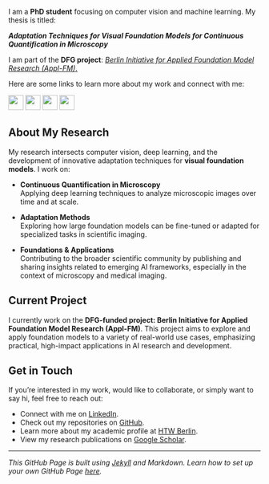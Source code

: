 I am a **PhD student** focusing on computer vision and machine learning. My thesis is titled:

**_Adaptation Techniques for Visual Foundation Models for Continuous Quantification in Microscopy_**

I am part of the **DFG project**: [_Berlin Initiative for Applied Foundation Model Research (Appl-FM)_.](https://www.bht-berlin.de/3873/article/9084)

Here are some links to learn more about my work and connect with me:

<a href="https://github.com/mario-koddenbrock"><img src="https://github.githubassets.com/images/modules/logos_page/GitHub-Mark.png" height="30"/></a>
<a href="https://www.linkedin.com/in/koddenbrock/"><img src="https://upload.wikimedia.org/wikipedia/commons/c/ca/LinkedIn_logo_initials.png" height="30"/></a>
<a href="https://corporatedesign.htw-berlin.de/files/Presse/_tmp_/3/4/csm_Logos_1330x430_612fe2f37a.jpg"><img src="https://corporatedesign.htw-berlin.de/files/Presse/_tmp_/d/5/csm_Bild-Wort-Marke_auf_weiss_1280x853_3722b5420f.jpg" height="30"/></a>
<a href="https://scholar.google.com/citations?user=wqHic0AAAAAJ&hl=de"><img src="https://scholar.google.com/intl/en/scholar/images/1x/scholar_logo_64dp.png" height="30"/></a>
## About My Research

My research intersects computer vision, deep learning, and the development of innovative adaptation techniques for **visual foundation models**. I work on:

- **Continuous Quantification in Microscopy**  
  Applying deep learning techniques to analyze microscopic images over time and at scale.

- **Adaptation Methods**  
  Exploring how large foundation models can be fine-tuned or adapted for specialized tasks in scientific imaging.

- **Foundations & Applications**  
  Contributing to the broader scientific community by publishing and sharing insights related to emerging AI frameworks, especially in the context of microscopy and medical imaging.

## Current Project

I currently work on the **DFG-funded project: Berlin Initiative for Applied Foundation Model Research (Appl-FM)**. This project aims to explore and apply foundation models to a variety of real-world use cases, emphasizing practical, high-impact applications in AI research and development.

## Get in Touch

If you’re interested in my work, would like to collaborate, or simply want to say hi, feel free to reach out:

- Connect with me on [LinkedIn](https://www.linkedin.com/in/koddenbrock/).
- Check out my repositories on [GitHub](https://github.com/mario-koddenbrock).
- Learn more about my academic profile at [HTW Berlin](https://www.htw-berlin.de/hochschule/personen/person/?eid=14549).
- View my research publications on [Google Scholar](https://scholar.google.com/citations?user=wqHic0AAAAAJ&hl=de).

---

*This GitHub Page is built using [Jekyll](https://jekyllrb.com) and Markdown. Learn how to set up your own GitHub Page [here](https://docs.github.com/en/pages).*
